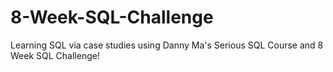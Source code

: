 # 8-Week-SQL-Challenge
Learning SQL via case studies using Danny Ma's Serious SQL Course and 8 Week SQL Challenge!
